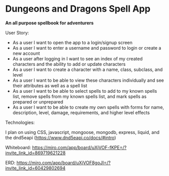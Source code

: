 # Dungeons and Dragons Spell App
**An all purpose spellbook for adventurers**

User Story: 
- As a user I want to open the app to a login/signup screen
- As a user I want to enter a username and password to login or create a new account
- As a user after logging in I want to see an index of my created characters and the ability to add or update characters
- As a user I want to create a character with a name, class, subclass, and level
- As a user I want to be able to view these characters individually and see their attributes as well as a spell list
- As a user I want to be able to select spells to add to my known spells list, remove spells from my known spells list, and mark spells as prepared or unprepared
- As a user I want to be able to create my own spells with forms for name, description, level, damage, requirements, and higher level effects

Technologies:

I plan on using CSS, javascript, mongoose, mongodb, express, liquid, and the dnd5eapi (https://www.dnd5eapi.co/docs/#intro)


Whiteboard: https://miro.com/app/board/uXjVOF-fKPE=/?invite_link_id=869719621228

ERD: https://miro.com/app/board/uXjVOF8goJI=/?invite_link_id=60429802694
